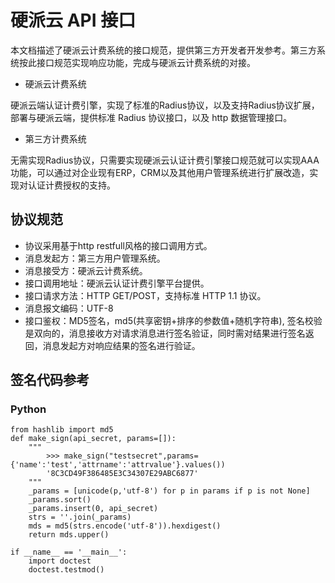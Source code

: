 # 硬派云 API 接口

本文档描述了硬派云计费系统的接口规范，提供第三方开发者开发参考。第三方系统按此接口规范实现响应功能，完成与硬派云计费系统的对接。

- 硬派云计费系统

硬派云端认证计费引擎，实现了标准的Radius协议，以及支持Radius协议扩展，部署与硬派云端，提供标准 Radius 协议接口，以及 http 数据管理接口。

- 第三方计费系统 

无需实现Radius协议，只需要实现硬派云认证计费引擎接口规范就可以实现AAA功能，可以通过对企业现有ERP，CRM以及其他用户管理系统进行扩展改造，实现对认证计费授权的支持。

## 协议规范

- 协议采用基于http restfull风格的接口调用方式。
- 消息发起方：第三方用户管理系统。
- 消息接受方：硬派云计费系统。
- 接口调用地址：硬派云认证计费引擎平台提供。
- 接口请求方法：HTTP GET/POST，支持标准 HTTP 1.1 协议。
- 消息报文编码：UTF-8
- 接口鉴权：MD5签名，md5(共享密钥+排序的参数值+随机字符串), 签名校验是双向的，消息接收方对请求消息进行签名验证，同时需对结果进行签名返回，消息发起方对响应结果的签名进行验证。


## 签名代码参考

### Python


    from hashlib import md5
    def make_sign(api_secret, params=[]):
        """
            >>> make_sign("testsecret",params={'name':'test','attrname':'attrvalue'}.values())
            '8C3CD49F386485E3C34307E29ABC6877'
        """
        _params = [unicode(p,'utf-8') for p in params if p is not None]
        _params.sort()
        _params.insert(0, api_secret)
        strs = ''.join(_params)
        mds = md5(strs.encode('utf-8')).hexdigest()
        return mds.upper()

    if __name__ == '__main__':
        import doctest
        doctest.testmod()